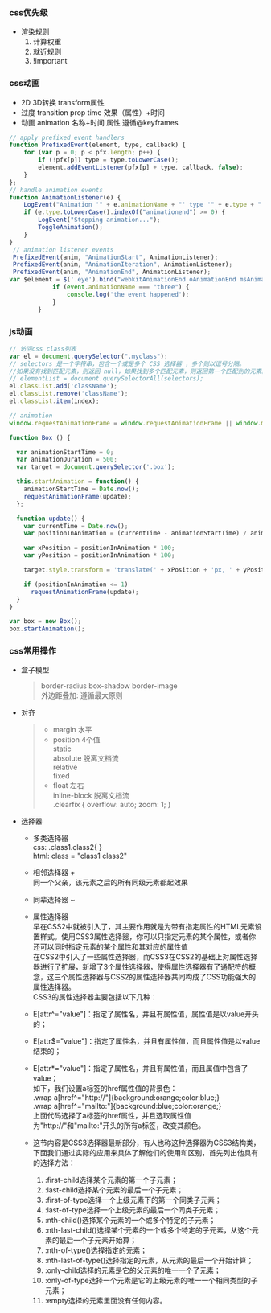 ### css优先级
* 渲染规则  
    1. 计算权重  
    2. 就近规则  
    3. !important

### css动画

- 2D 3D转换 transform属性
- 过度 transition prop time 效果（属性）+时间
- 动画 animation 名称+时间 属性 遵循@keyframes

```javascript
// apply prefixed event handlers
function PrefixedEvent(element, type, callback) {
    for (var p = 0; p < pfx.length; p++) {
        if (!pfx[p]) type = type.toLowerCase();
        element.addEventListener(pfx[p] + type, callback, false);
    }
};
// handle animation events
function AnimationListener(e) {
    LogEvent("Animation '" + e.animationName + "' type '" + e.type + "' at " + e.elapsedTime.toFixed(2) + " seconds");
    if (e.type.toLowerCase().indexOf("animationend") >= 0) {
        LogEvent("Stopping animation...");
        ToggleAnimation();
    }
}
 // animation listener events
 PrefixedEvent(anim, "AnimationStart", AnimationListener);
 PrefixedEvent(anim, "AnimationIteration", AnimationListener);
 PrefixedEvent(anim, "AnimationEnd", AnimationListener);
var $element = $('.eye').bind("webkitAnimationEnd oAnimationEnd msAnimationEnd animationend", function(event) {
            if (event.animationName === "three") {
                console.log('the event happened');
            }
        }

```

### js动画

```js
// 访问css class列表
var el = document.querySelector(".myclass");
// selectors 是一个字符串，包含一个或是多个 CSS 选择器 ，多个则以逗号分隔。
//如果没有找到匹配元素，则返回 null，如果找到多个匹配元素，则返回第一个匹配到的元素。
// elementList = document.querySelectorAll(selectors);
el.classList.add('className');
el.classList.remove('className');
el.classList.item(index);

// animation
window.requestAnimationFrame = window.requestAnimationFrame || window.mozRequestAnimationFrame || window.webkitRequestAnimationFrame || window.msRequestAnimationFrame;

function Box () {

  var animationStartTime = 0;
  var animationDuration = 500;
  var target = document.querySelector('.box');

  this.startAnimation = function() {
    animationStartTime = Date.now();
    requestAnimationFrame(update);
  };

  function update() {
    var currentTime = Date.now();
    var positionInAnimation = (currentTime - animationStartTime) / animationDuration;

    var xPosition = positionInAnimation * 100;
    var yPosition = positionInAnimation * 100;

    target.style.transform = 'translate(' + xPosition + 'px, ' + yPosition + 'px)';

    if (positionInAnimation <= 1)
      requestAnimationFrame(update);
  }
}

var box = new Box();
box.startAnimation();
````

### css常用操作

- 盒子模型

  > border-radius box-shadow border-image  
  > 外边距叠加: 遵循最大原则

- 对齐

  > - margin 水平
  > - position 4个值  
  >   static  
  >   absolute 脱离文档流  
  >   relative  
  >   fixed  
  > - float 左右  
  >   inline-block 脱离文档流  
  >   .clearfix { overflow: auto; zoom: 1; }

- 选择器

  - 多类选择器   
  css: .class1.class2{ }   
  html: class = "class1 class2"
  - 相邻选择器 +   
  同一个父亲，该元素之后的所有同级元素都起效果
  - 同辈选择器 ~  
  - 属性选择器  
  早在CSS2中就被引入了，其主要作用就是为带有指定属性的HTML元素设置样式。使用CSS3属性选择器，你可以只指定元素的某个属性，或者你还可以同时指定元素的某个属性和其对应的属性值  
  在CSS2中引入了一些属性选择器，而CSS3在CSS2的基础上对属性选择器进行了扩展，新增了3个属性选择器，使得属性选择器有了通配符的概念，这三个属性选择器与CSS2的属性选择器共同构成了CSS功能强大的属性选择器。  
  CSS3的属性选择器主要包括以下几种：
  - E[attr^="value"]：指定了属性名，并且有属性值，属性值是以value开头的；
  - E[attr$="value"]：指定了属性名，并且有属性值，而且属性值是以value结束的；
  - E[attr*="value"]：指定了属性名，并且有属性值，而且属值中包含了value；   
  如下，我们设置a标签的href属性值的背景色：<br>
  .wrap a[href^="http://"]{background:orange;color:blue;}  
  .wrap a[href^="mailto:"]{background:blue;color:orange;}  
    上面代码选择了a标签的href属性，并且选取属性值为"http://"和"mailto:"开头的所有a标签，改变其颜色。


  - 这节内容是CSS3选择器最新部分，有人也称这种选择器为CSS3结构类，下面我们通过实际的应用来具体了解他们的使用和区别，首先列出他具有的选择方法：

      1. :first-child选择某个元素的第一个子元素；
      2. :last-child选择某个元素的最后一个子元素；
      3. :first-of-type选择一个上级元素下的第一个同类子元素；
      4. :last-of-type选择一个上级元素的最后一个同类子元素；
      5. :nth-child()选择某个元素的一个或多个特定的子元素；
      6. :nth-last-child()选择某个元素的一个或多个特定的子元素，从这个元素的最后一个子元素开始算；
      7. :nth-of-type()选择指定的元素；
      8. :nth-last-of-type()选择指定的元素，从元素的最后一个开始计算；
      9. :only-child选择的元素是它的父元素的唯一一个了元素；
      10. :only-of-type选择一个元素是它的上级元素的唯一一个相同类型的子元素；
      11. :empty选择的元素里面没有任何内容。
